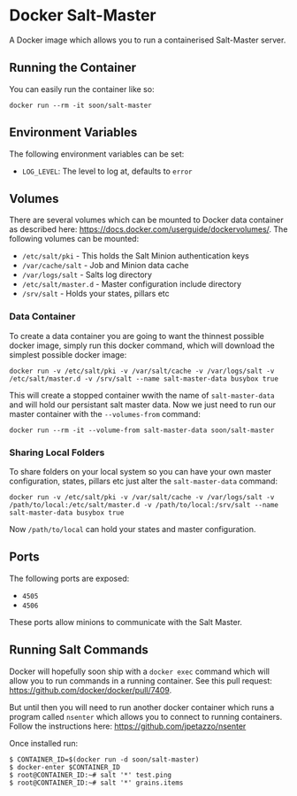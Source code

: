 # Docker Salt-Master

A Docker image which allows you to run a containerised Salt-Master server.

## Running the Container

You can easily run the container like so:

    docker run --rm -it soon/salt-master

## Environment Variables

The following environment variables can be set:

* `LOG_LEVEL`: The level to log at, defaults to `error`

## Volumes

There are several volumes which can be mounted to Docker data container as
described here: https://docs.docker.com/userguide/dockervolumes/. The following
volumes can be mounted:

 * `/etc/salt/pki` - This holds the Salt Minion authentication keys
 * `/var/cache/salt` - Job and Minion data cache
 * `/var/logs/salt` - Salts log directory
 * `/etc/salt/master.d` - Master configuration include directory
 * `/srv/salt` - Holds your states, pillars etc

### Data Container

To create a data container you are going to want the thinnest possible docker
image, simply run this docker command, which will download the simplest possible
docker image:

    docker run -v /etc/salt/pki -v /var/salt/cache -v /var/logs/salt -v /etc/salt/master.d -v /srv/salt --name salt-master-data busybox true

This will create a stopped container wwith the name of `salt-master-data` and
will hold our persistant salt master data. Now we just need to run our master
container with the `--volumes-from` command:

    docker run --rm -it --volume-from salt-master-data soon/salt-master

### Sharing Local Folders

To share folders on your local system so you can have your own master
configuration, states, pillars etc just alter the `salt-master-data`
command:

    docker run -v /etc/salt/pki -v /var/salt/cache -v /var/logs/salt -v /path/to/local:/etc/salt/master.d -v /path/to/local:/srv/salt --name salt-master-data busybox true

Now `/path/to/local` can hold your states and master configuration.

## Ports

The following ports are exposed:

 * `4505`
 * `4506`

These ports allow minions to communicate with the Salt Master.

## Running Salt Commands

Docker will hopefully soon ship with a `docker exec` command which will allow you to run commands in a running container.
See this pull request: https://github.com/docker/docker/pull/7409.

But until then you will need to run another docker container which runs a program called `nsenter` which allows
you to connect to running containers. Follow the instructions here: https://github.com/jpetazzo/nsenter

Once installed run:

    $ CONTAINER_ID=$(docker run -d soon/salt-master)
    $ docker-enter $CONTAINER_ID
    $ root@CONTAINER_ID:~# salt '*' test.ping
    $ root@CONTAINER_ID:~# salt '*' grains.items
